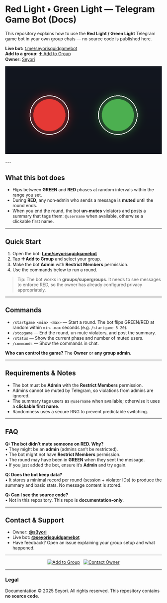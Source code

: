 # Red Light • Green Light — Telegram Game Bot (Docs)

This repository explains how to use the **Red Light / Green Light** Telegram game bot in your own group chats — no source code is published here.

**Live bot:** [t.me/seyorisquidgamebot](https://t.me/seyorisquidgamebot)  
**Add to a group:** [➕ Add to Group](https://t.me/seyorisquidgamebot?startgroup=true)  
**Owner:** [Seyori](https://t.me/s3yori)

<p align="center">
  <img src="./assets/hero_640x360.png" alt="Bot description banner" width="640">
</p>
---

## What this bot does

- Flips between **GREEN** and **RED** phases at random intervals within the range you set.
- During **RED**, any non‑admin who sends a message is **muted** until the round ends.
- When you end the round, the bot **un‑mutes** violators and posts a summary that tags them: `@username` when available, otherwise a clickable first name.

---

## Quick Start

1. Open the bot: **[t.me/seyorisquidgamebot](https://t.me/seyorisquidgamebot)**  
2. Tap **➕ Add to Group** and select your group.  
3. Make the bot **Admin** with **Restrict Members** permission.  
4. Use the commands below to run a round.

> Tip: The bot works in **groups/supergroups**. It needs to see messages to enforce RED, so the owner has already configured privacy appropriately.

---

## Commands

- `/startgame <min> <max>` — Start a round. The bot flips GREEN/RED at random within `min..max` seconds (e.g. `/startgame 5 20`).  
- `/stopgame` — End the round, un‑mute violators, and post the summary.  
- `/status` — Show the current phase and number of muted users.  
- `/commands` — Show the commands in chat.

**Who can control the game?** The **Owner** or **any group admin**.

---

## Requirements & Notes

- The bot must be **Admin** with the **Restrict Members** permission.  
- Admins cannot be muted by Telegram, so violations from admins are ignored.  
- The summary tags users as `@username` when available; otherwise it uses a **clickable first name**.  
- Randomness uses a secure RNG to prevent predictable switching.

---

## FAQ

**Q: The bot didn’t mute someone on RED. Why?**  
• They might be an **admin** (admins can’t be restricted).  
• The bot might not have **Restrict Members** permission.  
• The round may have been in **GREEN** when they sent the message.  
• If you just added the bot, ensure it’s **Admin** and try again.

**Q: Does the bot keep data?**  
• It stores a minimal record per round (session + violator IDs) to produce the summary and basic stats. No message content is stored.

**Q: Can I see the source code?**  
• Not in this repository. This repo is **documentation‑only**.

---

## Contact & Support

- Owner: **[@s3yori](https://t.me/s3yori)**  
- Live bot: **[@seyorisquidgamebot](https://t.me/seyorisquidgamebot)**  
- Have feedback? Open an issue explaining your group setup and what happened.

---

<p align="center">
  <a href="https://t.me/seyorisquidgamebot?startgroup=true"><img src="https://img.shields.io/badge/%E2%9E%95%20Add%20to%20Group-2ea44f?style=for-the-badge" alt="Add to Group"></a>
  &nbsp;
  <a href="https://t.me/s3yori"><img src="https://img.shields.io/badge/Contact%20Owner-blue?style=for-the-badge" alt="Contact Owner"></a>
</p>

---

### Legal

Documentation © 2025 Seyori. All rights reserved. This repository contains **no source code**.
